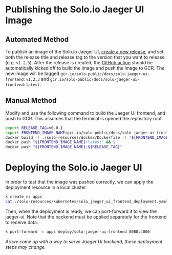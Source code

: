 # Publishing the Solo.io Jaeger UI Image

## Automated Method

To publish an image of the Solo.io Jaeger UI, [create a new release](https://github.com/solo-io/solo-jaeger-ui/releases/new), and set both the release title and release tag to the version that you want to release (e.g. `v1.2.3`). After the release is created, the [GitHub action](https://github.com/solo-io/solo-jaeger-ui/actions) should be automatically kicked off to build the image and push the image to GCR. The new image will be tagged `gcr.io/solo-public/docs/solo-jaeger-ui-frontend:v1.2.3` and `gcr.io/solo-public/docs/solo-jaeger-ui-frontend:latest`.

## Manual Method

Modify and use the following command to build the Jaeger UI frontend, and push to GCR. This assumes that the terminal is opened the repository root.

```sh
export RELEASE_TAG=v0.0.1
export FRONTEND_IMAGE_NAME=gcr.io/solo-public/docs/solo-jaeger-ui-frontend
docker build -f ./solo-resources/docker/Dockerfile -t "${FRONTEND_IMAGE_NAME}:latest" -t "${FRONTEND_IMAGE_NAME}:${RELEASE_TAG}" . && \
docker push "${FRONTEND_IMAGE_NAME}:latest" && \
docker push "${FRONTEND_IMAGE_NAME}:${RELEASE_TAG}"
```

# Deploying the Solo.io Jaeger UI

In order to test that the image was pushed correctly, we can apply the deployment resource in a local cluster.

```sh
k create ns apps
cat ./solo-resources/kubernetes/solo_jaeger_ui_frontend_deployment.yaml | envsubst | k apply -f -
```

Then, when the deployment is ready, we can port-forward it to view the jaeger-ui. Note that the backend must be applied separately for the frontend to receive data.

```sh
k port-forward -n apps deploy/solo-jaeger-ui-frontend 8088:4000
```

_As we come up with a way to serve Jaeger UI backend, these deployment steps may change._
